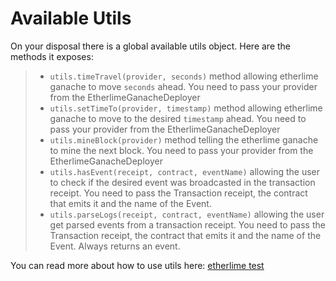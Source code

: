 # Available Utils

On your disposal there is a global available utils object. Here are the
methods it exposes:

>   - `utils.timeTravel(provider, seconds)` method allowing etherlime
>     ganache to move `seconds` ahead. You need to pass your provider
>     from the EtherlimeGanacheDeployer
>   - `utils.setTimeTo(provider, timestamp)` method allowing etherlime
>     ganache to move to the desired `timestamp` ahead. You need to pass
>     your provider from the EtherlimeGanacheDeployer
>   - `utils.mineBlock(provider)` method telling the etherlime ganache
>     to mine the next block. You need to pass your provider from the
>     EtherlimeGanacheDeployer
>   - `utils.hasEvent(receipt, contract, eventName)` allowing the user
>     to check if the desired event was broadcasted in the transaction
>     receipt. You need to pass the Transaction receipt, the contract
>     that emits it and the name of the Event.
>   - `utils.parseLogs(receipt, contract, eventName)` allowing the user
>     get parsed events from a transaction receipt. You need to pass the
>     Transaction receipt, the contract that emits it and the name of
>     the Event. Always returns an event.

You can read more about how to use utils here:
[etherlime test](test.md)